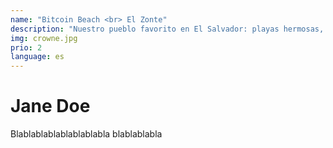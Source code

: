 ```yaml
---
name: "Bitcoin Beach <br> El Zonte"
description: "Nuestro pueblo favorito en El Salvador: playas hermosas, excelente surf, increíbles restaurantes, gente amigable y, por supuesto, el lugar donde la adopción de Bitcoin en el país comenzó."
img: crowne.jpg
prio: 2
language: es
---
```


# Jane Doe
 
Blablablablablablablabla
blablablabla
